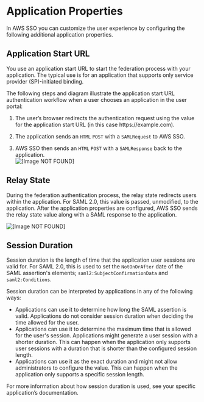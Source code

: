 # Application Properties<a name="appproperties"></a>

In AWS SSO you can customize the user experience by configuring the following additional application properties\. 

## Application Start URL<a name="starturl"></a>

You use an application start URL to start the federation process with your application\. The typical use is for an application that supports only service provider \(SP\)\-initiated binding\.

The following steps and diagram illustrate the application start URL authentication workflow when a user chooses an application in the user portal:

1. The user’s browser redirects the authentication request using the value for the application start URL \(in this case https://example\.com\)\.

1. The application sends an `HTML` `POST` with a `SAMLRequest` to AWS SSO\.

1. AWS SSO then sends an `HTML` `POST` with a `SAMLResponse` back to the application\.  
![\[Image NOT FOUND\]](http://docs.aws.amazon.com/singlesignon/latest/userguide/images/app_properties_start_url.png)

## Relay State<a name="relaystate"></a>

During the federation authentication process, the relay state redirects users within the application\. For SAML 2\.0, this value is passed, unmodified, to the application\. After the application properties are configured, AWS SSO sends the relay state value along with a SAML response to the application\. 

![\[Image NOT FOUND\]](http://docs.aws.amazon.com/singlesignon/latest/userguide/images/app_properties_relay_state.png)

## Session Duration<a name="sessionduration"></a>

Session duration is the length of time that the application user sessions are valid for\. For SAML 2\.0, this is used to set the `NotOnOrAfter` date of the SAML assertion's elements; `saml2:SubjectConfirmationData` and `saml2:Conditions`\. 

Session duration can be interpreted by applications in any of the following ways:
+ Applications can use it to determine how long the SAML assertion is valid\. Applications do not consider session duration when deciding the time allowed for the user\. 
+ Applications can use it to determine the maximum time that is allowed for the user's session\. Applications might generate a user session with a shorter duration\. This can happen when the application only supports user sessions with a duration that is shorter than the configured session length\.
+ Applications can use it as the exact duration and might not allow administrators to configure the value\. This can happen when the application only supports a specific session length\.

For more information about how session duration is used, see your specific application’s documentation\.